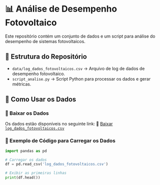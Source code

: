 # 📊 Análise de Desempenho Fotovoltaico

Este repositório contém um conjunto de dados e um script para análise do desempenho de sistemas fotovoltaicos.

## 📂 Estrutura do Repositório
- `data/log_dados_fotovoltaicos.csv` → Arquivo de log de dados de desempenho fotovoltaico.
- `script_analise.py` → Script Python para processar os dados e gerar métricas.

## 🚀 Como Usar os Dados

### 🔹 Baixar os Dados
Os dados estão disponíveis no seguinte link:
🔗 [Baixar `log_dados_fotovoltaicos.csv`](https://github.com/seu-usuario/analise_fotovoltaica/blob/main/data/log_dados_fotovoltaicos.csv)

### 🔹 Exemplo de Código para Carregar os Dados
```python
import pandas as pd

# Carregar os dados
df = pd.read_csv('log_dados_fotovoltaicos.csv')

# Exibir as primeiras linhas
print(df.head())
